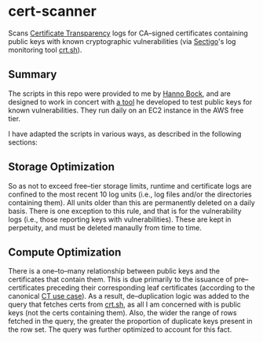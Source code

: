 # cert-scanner
Scans [Certificate Transparency](https://en.wikipedia.org/wiki/Certificate_Transparency) logs for CA&ndash;signed certificates containing public keys with known cryptographic vulnerabilities (via [Sectigo](https://www.sectigo.com/)'s log monitoring tool [crt.sh](https://crt.sh)).

## Summary

The scripts in this repo were provided to me by [Hanno Bock](https://hboeck.de/en/), and are designed to work in concert with [a tool](https://github.com/badkeys/badkeys) he developed to test public keys for known vulnerabilities. They run daily on an EC2 instance in the AWS free tier.

I have adapted the scripts in various ways, as described in the following sections:

## Storage Optimization
So as not to exceed free&ndash;tier storage limits, runtime and certificate logs are confined to the most recent 10 log units (i.e., log files and/or the directories containing them). All units older than this are permanently deleted on a daily basis. There is one exception to this rule, and that is for the vulnerability logs (i.e., those reporting keys with vulnerabilities). These are kept in perpetuity, and must be deleted manaully from time to time.

## Compute Optimization
There is a one&ndash;to&ndash;many relationship between public keys and the certificates that contain them. This is due primarily to the issuance of pre&ndash;certificates preceding their corresponding leaf certificates (according to the canonical [CT use case](https://certificate.transparency.dev/howctworks/)). As a result, de&ndash;duplication logic was added to the query that fetches certs from [crt.sh](https://crt.sh), as all I am concerned with is public keys (not the certs containing them). Also, the wider the range of rows fetched in the query, the greater the proportion of duplicate keys present in the row set. The query was further optimized to account for this fact.